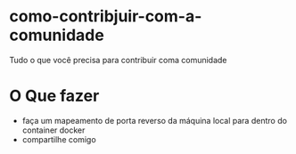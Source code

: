 # como-contribjuir-com-a-comunidade
Tudo o que você precisa para contribuir coma comunidade
# O Que fazer
- faça um mapeamento de porta reverso da máquina local para dentro do container docker
- compartilhe comigo
